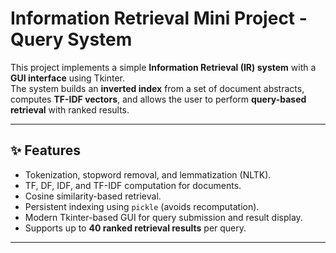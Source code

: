 # Information Retrieval Mini Project - Query System

This project implements a simple **Information Retrieval (IR) system** with a **GUI interface** using Tkinter.  
The system builds an **inverted index** from a set of document abstracts, computes **TF-IDF vectors**, and allows the user to perform **query-based retrieval** with ranked results.

---

## ✨ Features
- Tokenization, stopword removal, and lemmatization (NLTK).  
- TF, DF, IDF, and TF-IDF computation for documents.  
- Cosine similarity-based retrieval.  
- Persistent indexing using `pickle` (avoids recomputation).  
- Modern Tkinter-based GUI for query submission and result display.  
- Supports up to **40 ranked retrieval results** per query.  

---


